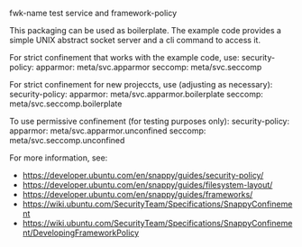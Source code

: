 fwk-name test service and framework-policy

This packaging can be used as boilerplate. The example code provides a simple
UNIX abstract socket server and a cli command to access it.

For strict confinement that works with the example code, use:
  security-policy:
    apparmor: meta/svc.apparmor
    seccomp: meta/svc.seccomp

For strict confinement for new projeccts, use (adjusting as necessary):
  security-policy:
    apparmor: meta/svc.apparmor.boilerplate
    seccomp: meta/svc.seccomp.boilerplate

To use permissive confinement (for testing purposes only):
  security-policy:
    apparmor: meta/svc.apparmor.unconfined
    seccomp: meta/svc.seccomp.unconfined

For more information, see:
 * https://developer.ubuntu.com/en/snappy/guides/security-policy/
 * https://developer.ubuntu.com/en/snappy/guides/filesystem-layout/
 * https://developer.ubuntu.com/en/snappy/guides/frameworks/
 * https://wiki.ubuntu.com/SecurityTeam/Specifications/SnappyConfinement
 * https://wiki.ubuntu.com/SecurityTeam/Specifications/SnappyConfinement/DevelopingFrameworkPolicy
